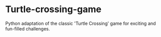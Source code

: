# Turtle-crossing-game
Python adaptation of the classic 'Turtle Crossing' game for exciting and fun-filled challenges.
